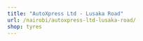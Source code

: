 ```yaml
---
title: "AutoXpress Ltd - Lusaka Road"
url: /nairobi/autoxpress-ltd-lusaka-road/
shop: tyres
---
```

